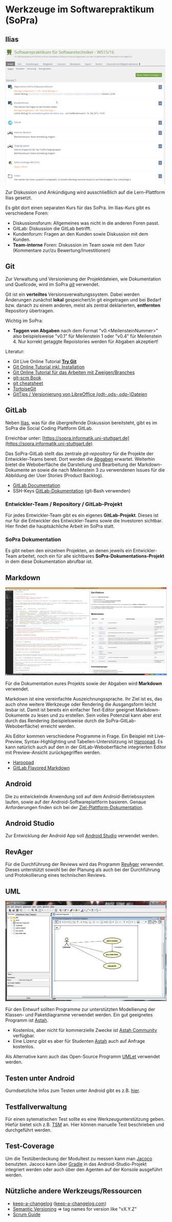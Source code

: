 # Werkzeuge im Softwarepraktikum (SoPra)

## <a name="ilias"></a> Ilias
![Ilias Kurs Screenshot](images/screenshot.ilias.kurs.jpg)

Zur Diskussion und Ankündigung wird ausschließlich auf die Lern-Plattform Ilias gesetzt. 

Es gibt dort einen separaten Kurs für das SoPra. Im Ilias-Kurs gibt es verschiedene Foren:
- Diskussionsforum: Allgemeines was nicht in die anderen Foren passt.
- GitLab: Diskussion die GitLab betrifft.
- Kundenforum: Fragen an den Kunden sowie Diskussion mit dem Kunden.
- **Team-interne** Foren: Diskussion im Team sowie mit dem Tutor (Kommentare zur/zu Bewertung/Investitionen)

## Git

Zur Verwaltung und Versionierung der Projektdateien, wie Dokumentation und Quellcode, wird im SoPra [*git*](https://git-scm.com/) verwendet.

Git ist ein **verteiltes** Versionsverwaltungssystem. Dabei werden Änderungen zunächst **lokal** gespeichert/in git eingetragen und bei Bedarf bzw. danach zu einem anderen, meist als zentral deklarierten, **entfernten** Repository übertragen.

Wichtig im SoPra:
- **Taggen von Abgaben** nach dem Format "v0.\<MeilensteinNummer\>" also beispielsweise "v0.1" für Meilenstein 1 oder "v0.4" für Meilenstein 4. Nur korrekt getaggte Repoistories werden für Abgaben akzeptiert!

Literatur:
- Git Live Online Tutorial [**Try Git**](http://try.github.com/)
- [Git Online Tutorial inkl. Installation](https://githowto.com/)
- [Git Online Tutorial für das Arbeiten mit Zweigen/Branches](http://learngitbranching.js.org/)
- [git-scm Book](https://git-scm.com/book/en/v2)
- [git cheatsheet](http://ndpsoftware.com/git-cheatsheet.html#loc=workspace;)
- [TortoiseGit](https://tortoisegit.org/)
- [GitTips / Versionierung von LibreOffice (odt-,ods-,odp-)Dateien](https://git.wiki.kernel.org/index.php/GitTips#How_to_use_git_to_track_OpenDocument_.28OpenOffice.2C_Koffice.29_files.3F)


## GitLab

Neben [Ilias](#ilias), was für die übergreifende Diskussion bereitsteht, gibt es im SoPra die Social Coding Plattform GitLab.

Erreichbar unter: [https://sopra.informatik.uni-stuttgart.de](https://sopra.informatik.uni-stuttgart.de)

Das SoPra-GitLab stellt das zentrale *git-repository* für die Projekte der Entwickler-Teams bereit. Dort werden die [Abgaben](Begriffslexikon.md#abgabe) erwartet. Weiterhin bietet die Weboberfläche die Darstellung und Bearbeitung der Markdown-Dokumente an sowie die nach Meilenstein 3 zu verwendenen Issues für die Abbildung der User Stories (Product Backlog).

- [GitLab Documentation](https://about.gitlab.com/documentation/)
- SSH-Keys [GitLab-Dokumentation](http://doc.gitlab.com/ce/ssh/README.html) (git-Bash verwenden) 

### Entwickler-Team / Repository / GitLab-Projekt

Für jedes Entwickler-Team gibt es ein eigenes **GitLab-Projekt**. Dieses ist nur für die Entwickler des Entwickler-Teams sowie die Investoren sichtbar. Hier findet die hauptsächliche Arbeit im SoPra statt.

### SoPra Dokumentation

Es gibt neben den einzelnen Projekten, an denen jeweils ein Entwickler-Team arbeitet, noch ein für alle sichtbares **SoPra-Dokumentations-Projekt** in dem diese Dokumentation abrufbar ist.

## Markdown

![Haroopad](images/haroopad.jpg)

Für die Dokumentation eures Projekts sowie der Abgaben wird **Markdown** verwendet.

Markdown ist eine vereinfachte Auszeichnungssprache. Ihr Ziel ist es, das auch ohne weitere Werkzeuge oder Rendering die Ausgangsform leicht lesbar ist. Damit ist bereits ein einfacher Text-Editor geeignet Markdown-Dokumente zu lesen und zu erstellen. Sein volles Potenzial kann aber erst durch das Rendering (beispielsweise durch die SoPra-GitLab-Weboberfläche) erreicht werden.

Als Editor kommen verschiedene Programme in Frage. Ein Beispiel mit Live-Preview, Syntax-Highlighting und Tabellen-Unterstützung ist [Haroopad](http://pad.haroopress.com/). 
Es kann natürlich auch auf den in der GitLab-Weboberfläche integrierten Editor mit Preview-Ansicht zurückgegriffen werden.

- [Haroopad](http://pad.haroopress.com/)
- [GitLab Flavored Markdown](http://doc.gitlab.com/ce/markdown/markdown.html)

## Android

Die zu entwickelnde Anwendung soll auf dem Android-Betriebssystem laufen, sowie auf der Android-Softwareplattform basieren. 
Genaue Anforderungen finden sich bei der [Ziel-Plattform-Dokumentation](Meilensteine.Abgaben.und.Zielplattform.md).

## Android Studio

Zur Entwicklung der Android App soll [Android Studio](https://developer.android.com/sdk/index.html) verwendet werden. 

## RevAger

Für die Durchführung der Reviews wird das Programm [RevAger](http://www.revager.org/) verwendet. 
Dieses unterstützt sowohl bei der Planung als auch bei der Durchführung und Protokollierung eines technischen Reviews.

## UML

![Astah](images/astah.uml.jpg)

Für den Entwurf sollten Programme zur unterstützten Modellierung der Klassen- und Paketdiagramme verwendet werden.
Ein gut geeignetes Programm ist [Astah](http://www.astah.net/editions). 
- Kostenlos, aber nicht für kommerzielle Zwecke ist [Astah Community](http://www.astah.net/editions/community) verfügbar.
- Eine Lizenz gibt es aber für Studenten [Astah](http://www.astah.net/student-license-request) auch auf Anfrage kostenlos.

Als Alternative kann auch das Open-Source Programm [UMLet](http://www.umlet.com/) verwendet werden.

## Testen unter Android
Gurndsetzliche Infos zum Testen unter Android gibt es z.B. [hier](http://developer.android.com/tools/testing/testing_android.html).

## Testfallverwaltung

Für einen sytematischen Test sollte es eine Werkzeugunterstützung geben. Hiefür bietet sich z.B. [TSM](http://sourceforge.net/projects/tsmtest/) an. Hier können manuelle Test beschrieben und durchgeführt werden.

## Test-Coverage

Um die Testüberdeckung der Modultest zu messen kann man [Jacoco](http://eclemma.org/jacoco/) benutzten. Jacoco kann über [Gradle](https://docs.gradle.org/current/userguide/jacoco_plugin.html) in das Android-Studio-Projekt integriert werden oder auch über den Agenten auf der Konsole ausgeführt werden. 

## Nützliche andere Werkzeugs/Ressourcen

- [keep-a-changelog](https://github.com/olivierlacan/keep-a-changelog) ([keep-a-changelog.com](http://keepachangelog.com/))
- [Semantic Versioning](http://semver.org/) => tag names for version like "vX.Y.Z"
- [Scrum Guide](http://scrumguides.org/)